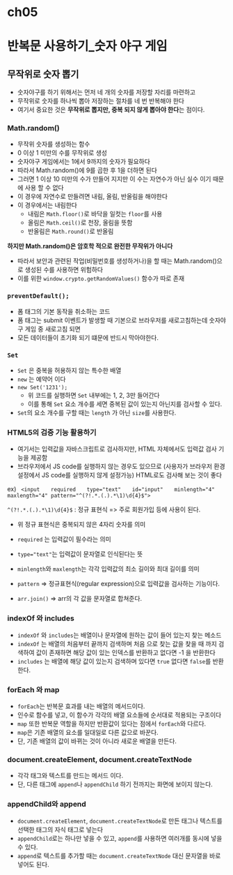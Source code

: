 # ch05
# 반복문 사용하기_숫자 야구 게임
## 무작위로 숫자 뽑기
- 숫자야구를 하기 위해서는 먼저 네 개의 숫자를 저장할 자리를 마련하고
- 무작위로 숫자를 하나씩 뽑아 저장하는 절차를 네 번 반복해야 한다
- 여기서 중요한 것은 **무작위로 뽑지만, 중복 되지 않게 뽑아야 한다**는 점이다.

### Math.random()
- 무작위 숫자를 생성하는 함수
- 0 이상 1 미만의 수를 무작위로 생성
- 숫자야구 게임에서는 1에서 9까지의 숫자가 필요하다
- 따라서 Math.random()에 9를 곱한 후 1을 더하면 된다
- 그러면 1 이상 10 미만의 수가 만들어 지지만 이 수는 자연수가 아닌 실수 이기 때문에 사용 할 수 없다
- 이 경우에 자연수로 만들려면 내림, 올림, 반올림을 해야한다
- 이 경우에서는 내림한다
  - 내림은 `Math.floor()`로 바닥을 일컷는 `floor`를 사용
  - 올림은 `Math.ceil()`로 천장, 올림을 뜻함
  - 반올림은 `Math.round()`로 반올림

**하지만 Math.random()은 암호학 적으로 완전한 무작위가 아니다**
  - 따라서 보안과 관련된 작업(비밀번호를 생성하거나)을 할 때는 Math.random()으로 생성된 수를 사용하면 위험하다
  - 이를 위한 `window.crypto.getRandomValues()` 함수가 따로 존재

### `preventDefault();`
- 폼 태그의 기본 동작을 취소하는 코드
- 폼 태그는 submit 이벤트가 발생할 때 기본으로 브라우저를 새로고침하는데 숫자야구 게임 중 새로고침 되면
- 모든 데이터들이 초기화 되기 떄문에 반드시 막아야한다.

### `Set`
- `Set` 은 중복을 허용하지 않는 특수한 배열
- `new` 는 예약어 이다
- `new Set('1231');`
  - 위 코드를 실행하면 `Set` 내부에는 1, 2, 3만 들어간다
  - 이를 통해 `Set` 요소 개수를 세면 중복된 값이 있는지 아닌지를 검사할 수 있다.
- `Set`의 요소 개수를 구할 때는 `length` 가 아닌 `size`를 사용한다.

### HTML5의 검증 기능 활용하기
- 여기서는 입력값을 자바스크립트로 검사하지만, HTML 자체에서도 입력값 검사 기능을 제공함
- 브라우저에서 JS code를 실행하지 않는 경우도 있으므로 (사용자가 브라우저 환경 설정에서 JS code를 실행하지 않게 설정가능) HTML로도 검사해 보는 것이 좋다

ex)
` <input`
`   required`
`   type="text"`
`   id="input"`
`   minlength="4" maxlength="4" pattern="^(?!.*.(.).*\1)\d{4}$">`

`^(?!.*.(.).*\1)\d{4}$` : 정규 표현식 => 주로 회원가입 등에 사용이 된다.
- 위 정규 표현식은 중복되지 않은 4자리 숫자를 의미

- `required` 는 입력값이 필수라는 의미
- `type="text"`는 입력값이 문자열로 인식된다는 뜻
- `minlength`와 `maxlength`는 각각 입력값의 최소 길이와 최대 길이를 의미
- `pattern` => 정규표현식(regular expression)으로 입력값을 검사하는 기능이다.

- `arr.join()` => arr의 각 값을 문자열로 합쳐준다.

### indexOf 와 includes
- `indexOf` 와 `includes`는 배열이나 문자열에 원하는 값이 들어 있는지 찾는 메소드
- `indexOf` 는 배열의 처음부터 끝까지 검색하며 처음 으로 찾는 값을 찾을 때 까지 검색하여
  값이 존재하면 해당 값이 있는 인덱스를 반환하고 없다면 -1 을 반환한다
- `includes` 는 배열에 해당 값이 있는지 검색하며 있다면 `true` 없다면 `false`를 반환한다.

### forEach 와 map
- `forEach`는 반복문 효과를 내는 배열의 메서드이다.
- 인수로 함수를 넣고, 이 함수가 각각의 배열 요소들에 순서대로 적용되는 구조이다
- `map` 또한 반복문 역할을 하지만 반환값이 있다는 점에서 `forEach`와 다르다.
- `map`은 기존 배열의 요소를 일대일로 다른 값으로 바꾼다.
- 단, 기존 배열의 값이 바뀌는 것이 아니라 새로운 배열을 만든다.

### document.createElement, document.createTextNode
- 각각 태그와 텍스트를 만드는 메서드 이다.
- 단, 다른 태그에 `append`나 `appendChild` 하기 전까지는 화면에 보이지 않는다.

### appendChild와 append
- `document.createElement`, `document.createTextNode`로 만든 태그나 텍스트를 선택한 태그의 자식 태그로 넣는다
- `appendChild`로는 하나만 넣을 수 있고, `append`를 사용하면 여러개를 동시에 넣을 수 있다.
- `append`로 텍스트를 추가할 때는 `document.createTextNode` 대신 문자열을 바로 넣어도 된다.